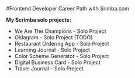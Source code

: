 #Frontend Developer Career Path with Srimba.com

**My Scrimba solo projects:**

+ We Are The Champions - Solo Project
+ Oldagram - Solo Project (TODO)
+ Restaurant Ordering App - Solo Project
+ Learning Journal - Solo Project
+ Color Scheme Generator - Solo Project
+ Digital Business Card - Solo Project
+ Travel Journal - Solo Project

  



















